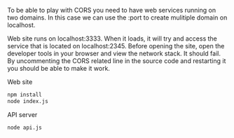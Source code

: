 To be able to play with CORS you need to have web services running on two domains.
In this case we can use the :port to create mulitiple domain on localhost.

Web site runs on localhost:3333.
When it loads, it will try and access the service that is located on localhost:2345.
Before opening the site, open the developer tools in your browser and view the network stack.
It should fail. By uncommenting the CORS related line in the source code and restarting it you should be able to make it work.

Web site
```bash
npm install
node index.js
```

API server
```bash
node api.js
```